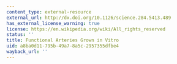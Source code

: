 ```yaml
---
content_type: external-resource
external_url: http://dx.doi.org/10.1126/science.284.5413.489
has_external_license_warning: true
license: https://en.wikipedia.org/wiki/All_rights_reserved
status: ''
title: Functional Arteries Grown in Vitro
uid: a8ba0d11-795b-49a7-8a5c-2957355dfbe4
wayback_url: ''
---
```

